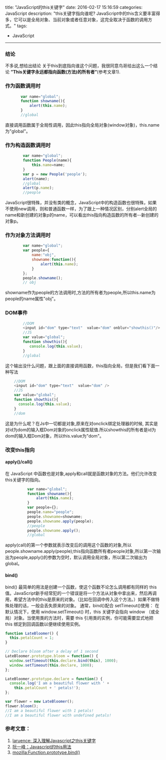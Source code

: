 title: "JavaScript的this关键字"
date: 2016-02-17 15:16:59
categories: JavaScript 
description: "this关键字指向谁呢?   JavaScript中的this含义要丰富得多，它可以是全局对象、当前对象或者任意对象，这完全取决于函数的调用方式。"
tags: 
- JavaScript

---
### 结论
不多说,想给出结论 关于this到底指向谁这个问题，我很同意鸟哥给出这么一个结论 **”This关键字永远都指向函数(方法)的所有者”**(参考文章1).


### 作为函数调用时
```javascript
       var name="global";
       function showname(){
           alert(this.name);
       }
       //global
```
直接调用函数属于全局性调用，因此this指向全局对象(window对象)，this.name为"global"。

### 作为构造函数调用时
```javascript
        var name="global";
        function People(name){
            this.name=name;
        }
        var p = new People('people');
        alert(name);
        //global
        alert(p.name);
        //people
```
JavaScript很特殊，并没有类的概念，JavaScript中的构造函数也很特殊，如果不使用new调用，则和普通函数一样，为了跟上一种情况区别，分别alert全局的name和新创建的对象p的name，可以看出this指向构造函数的所有者--新创建的对象p。

### 作为对象方法调用时
```javascript
        var name="global";
        var people={
            name:"obj",
            showname:function(){
                alert(this.name);  
            }
        };
        people.showname();
        // obj
```
 showname作为people的方法调用时,方法的所有者为people,所以this.name为people的name属性"obj"。
### DOM事件
```javascript
        //DOM
        <input id="dom" type="text"  value="dom" onblur="showthis()"/>
        //JS
        var value="global";
        function showthis(){
           console.log(this.value);
        }
        //global
```
这个输出没什么问题，跟上面的直接调用函数，this指向全局，但是我们看下面一种写法
```javascript
    //DOM
    <input id="dom" type="text"  value="dom" />
    //JS
    var value="global";
    function showthis(){
      console.log(this.value);
    }
    //dom
```
这是为什么呢？在Js中一切都是对象,原来在对onclick绑定处理器的时候, 其实是对id为dom的输入框Dom对象的onclick属性赋值.所以showthis的所有者是id为dom的输入框Dom对象，所以this.value为"dom"。
### 改变this指向
#### apply()/call()
 在 JavaScript 中函数也是对象,apply和call就是函数对象的方法。他们允许改变this关键字的指向。
 ```javascript
           var name="global";
           function showname(){
               alert(this.name);
           }
           var people={};
           people.name="people";
           people.showname=showname;
           people.showname.apply(people);
           //people
           people.showname.apply();
           //global
 ```
 apply(call)的第一个参数就表示改变后的调用这个函数的对象,所以people.showname.apply(people);this指向函数所有者people对象,所以第一次输出为people,apply()的参数为空时，默认调用全局对象，所以第二次输出为global。
#### bind()
bind() 最简单的用法是创建一个函数，使这个函数不论怎么调用都有同样的 this 值。JavaScript新手经常犯的一个错误是将一个方法从对象中拿出来，然后再调用，希望方法中的this是原来的对象。（比如在回调中传入这个方法。）如果不做特殊处理的话，一般会丢失原来的对象。
通常，bind()配合 setTimeout()使用：
在默认情况下，使用 window.setTimeout() 时，this 关键字会指向 window （或全局）对象。当使用类的方法时，需要 this 引用类的实例，你可能需要显式地把 this 绑定到回调函数以便继续使用实例。
```javascript
function LateBloomer() {
  this.petalCount = 1;
}

// Declare bloom after a delay of 1 second
LateBloomer.prototype.bloom = function() {
  window.setTimeout(this.declare.bind(this), 1000);
  window.setTimeout(this.declare, 1000);
};

LateBloomer.prototype.declare = function() {
  console.log('I am a beautiful flower with ' +
    this.petalCount + ' petals!');
};

var flower = new LateBloomer();
flower.bloom();
//I am a beautiful flower with 1 petals!
//I am a beautiful flower with undefined petals!
```

### 参考文章：

1. [laruence: 深入理解Javascript之this关键字](http://www.laruence.com/2009/09/08/1076.html) 
2. [阮一峰：Javascript的this用法](http://www.ruanyifeng.com/blog/2010/04/using_this_keyword_in_javascript.html)
3. [mozilla:Function.prototype.bind()](https://developer.mozilla.org/zh-CN/docs/Web/JavaScript/Reference/Global_Objects/Function/bind)

